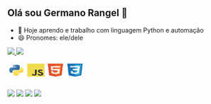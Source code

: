 ## Olá sou Germano Rangel 👋

- 🔭 Hoje aprendo e trabalho com linguagem Python e automação
- 😄 Pronomes: ele/dele
<div>
  <a href="https://github.com/Germano-Rangel-Dev">
  <img heigth="180em" src="https://github-readme-stats.vercel.app/api?username=Germano-Rangel-Dev&show_icons=true&theme=dracula&include_all_commits=true&count_private=true"/>
  <img height="180em" src="https://github-readme-stats.vercel.app/api/top-langs/?username=Germano-Rangel-Dev&layout=compact&langs_count=16&theme=dracula"/>  
</div>
    
<div style="display: inline-block"><br>
    <img align="center" alt="Germano-Python" height="30" width="40" src="https://raw.githubusercontent.com/devicons/devicon/master/icons/python/python-original.svg">
    <img align="center" alt="Germano-Js" height="30" width="40" src="https://raw.githubusercontent.com/devicons/devicon/master/icons/javascript/javascript-original.svg">
    <img align="center" alt="Germano-HTML" height="30" width="40" src="https://raw.githubusercontent.com/devicons/devicon/master/icons/html5/html5-original.svg">
    <img align="center" alt="Germano-CSS" height="30" width="40" src="https://raw.githubusercontent.com/devicons/devicon/master/icons/css3/css3-original.svg">
</div>

##

<div>
  <a href="https://www.linkedin.com/in/germano-rangel" target="_blank"><img src="https://img.shields.io/badge/LinkedIn-0077B5?style=for-the-badge&logo=linkedin&logoColor=white" target="_blank"></a>
  <a href="https://api.whatsapp.com/send?phone=(+5521970185455)" target="_blank"><img src="https://img.shields.io/badge/WhatsApp-25D366?style=for-the-badge&logo=whatsapp&logoColor=white" target="_blank"></a>
  <a href="https://www.instagram.com/germanorangel.dev?igsh=M2gwMjBkMXZvOWJv" target="_blank"><img src="https://img.shields.io/badge/Instagram-E4405F?style=for-the-badge&logo=instagram&logoColor=white" target="_blank"></a>
  <a href="mailto:rantro.dev@outlook.com.br" target="_blank"/><img src="https://img.shields.io/badge/Microsoft_Outlook-0078D4?style=for-the-badge&logo=microsoft-outlook&logoColor=white" target"_blank"></a>  
</div>
